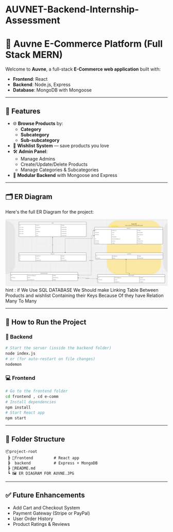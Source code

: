 # AUVNET-Backend-Internship-Assessment
# 🛒 Auvne E-Commerce Platform (Full Stack MERN)

Welcome to **Auvne**, a full-stack **E-Commerce web application** built with:

- **Frontend**: React
- **Backend**: Node.js, Express
- **Database**: MongoDB with Mongoose

---

## 📌 Features

- 🌐 **Browse Products** by:
  - **Category**
  - **Subcategory**
  - **Sub-subcategory**
- 💖 **Wishlist System** — save products you love
- 🛠️ **Admin Panel**:
  - Manage Admins
  - Create/Update/Delete Products
  - Manage Categories & Subcategories
- 🧩 **Modular Backend** with Mongoose and Express

---

## 🗂️ ER Diagram

Here's the full ER Diagram for the project:

![ER Diagram](./Er%20Digram.JPG)
hint : if We Use SQL DATABASE We Should make Linking Table Between Products and wishlist Containing their Keys  Because Of they have Relation Many To Many 

---

## 🚀 How to Run the Project

### 🔧 Backend
```bash
# Start the server (inside the backend folder)
node index.js
# or (for auto-restart on file changes)
nodemon
```

### 💻 Frontend
```bash
# Go to the frontend folder
cd frontend , cd e-comm
# Install dependencies
npm install
# Start React app
npm start
```

---

## 📁 Folder Structure

```
📦project-root
 ┣ 📂frontend         # React app
 ┣  backend          # Express + MongoDB
 ┣ 📜README.md
 ┗ 🖼️ ER DIAGRAM FOR AUVNE.JPG
```

---

## ✅ Future Enhancements

- Add Cart and Checkout System
- Payment Gateway (Stripe or PayPal)
- User Order History
- Product Ratings & Reviews

